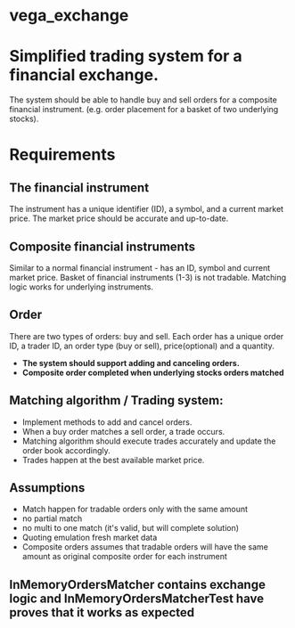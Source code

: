 # vega_exchange

# Simplified trading system for a financial exchange. 
The system should be able to handle buy and sell orders for a composite financial instrument.
(e.g. order placement for a basket of two underlying stocks).

# Requirements

## The financial instrument
The instrument has a unique identifier (ID), a symbol, and a current market price.
The market price should be accurate and up-to-date.

## Composite financial instruments
Similar to a normal financial instrument - has an ID, symbol and current market price.
Basket of financial instruments (1-3) is not tradable. 
Matching logic works for underlying instruments.

## Order
There are two types of orders: buy and sell.
Each order has a unique order ID, a trader ID, an order type (buy or sell),  price(optional) and a quantity.

* **The system should support adding and canceling orders.**
* **Composite order completed when underlying stocks orders matched**

## Matching algorithm / Trading system:

* Implement methods to add and cancel orders.
* When a buy order matches a sell order, a trade occurs.
* Matching algorithm should execute trades accurately and update the order book accordingly.
* Trades happen at the best available market price.


## Assumptions

* Match happen for tradable orders only with the same amount 
* no partial match
* no multi to one match (it's valid, but will complete solution)
* Quoting emulation fresh market data
* Composite orders assumes that tradable orders will have the same amount as original composite order for each instrument


## InMemoryOrdersMatcher contains exchange logic and InMemoryOrdersMatcherTest have proves that it works as expected